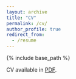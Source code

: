 ```yaml
---
layout: archive
title: "CV"
permalink: /cv/
author_profile: true
redirect_from:
  - /resume
---
```


{% include base_path %}

CV available in [PDF](https://drive.google.com/file/d/1q3VB63PeSz78Pjjqc-jiouVVVxU7vTVq/view?usp=sharing).